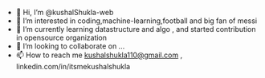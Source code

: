 - 👋 Hi, I’m @kushalShukla-web
- 👀 I’m interested in coding,machine-learning,football and big fan of messi 
- 🌱 I’m currently learning datastructure and algo , and started contribution in opensource organization
- 💞️ I’m looking to collaborate on ...
- 📫 How to reach me kushalshukla110@gmail.com , linkedin.com/in/itsmekushalshukla

<!---
kushalShukla-web/kushalShukla-web is a ✨ special ✨ repository because its `README.md` (this file) appears on your GitHub profile.
You can click the Preview link to take a look at your changes.
--->
